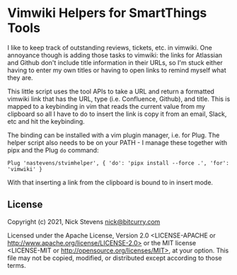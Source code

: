 # Vimwiki Helpers for SmartThings Tools

I like to keep track of outstanding reviews, tickets, etc. in vimwiki. One
annoyance though is adding those tasks to vimwiki: the links for Atlassian and
Github don't include title information in their URLs, so I'm stuck either
having to enter my own titles or having to open links to remind myself what
they are.

This little script uses the tool APIs to take a URL and return a formatted
vimwiki link that has the URL, type (i.e. Confluence, Github), and title. This
is mapped to a keybinding in vim that reads the current value from my
clipboard so all I have to do to insert the link is copy it from an email,
Slack, etc and hit the keybinding.

The binding can be installed with a vim plugin manager, i.e. for Plug. The
helper script also needs to be on your PATH - I manage these together with
pipx and the Plug `do` command:

```vim
Plug 'nastevens/stvimhelper', { 'do': 'pipx install --force .', 'for': 'vimwiki' }
```

With that inserting a link from the clipboard is bound to <C-L> in insert mode.

## License

Copyright (c) 2021, Nick Stevens <nick@bitcurry.com>

Licensed under the Apache License, Version 2.0 <LICENSE-APACHE or
http://www.apache.org/license/LICENSE-2.0> or the MIT license <LICENSE-MIT or
http://opensource.org/licenses/MIT>, at your option. This file may not be
copied, modified, or distributed except according to those terms.
